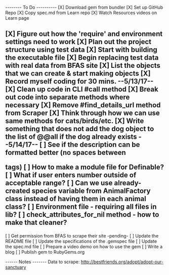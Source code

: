 -------- To Do ----------
[X] Download gem from bundler
[X] Set up GitHub Repo
[X] Copy spec.md from Learn repo
[X] Watch Resources videos on Learn page

[X] Figure out how the 'require' and environment settings need to work
[X] Plan out the project structure using test data
[X] Start with building the executable file
[X] Begin replacing test data with real data from BFAS site
[X] List the objects that we can create & start making objects
[X] Record myself coding for 30 mins.
--5/13/17--
[X] Clean up code in CLI #call method
[X] Break out code into separate methods where necessary
[X] Remove #find_details_url method from Scraper
[X] Think through how we can use same methods for cats/birds/etc.
[X] Write something that does not add the dog object to the list of @@all if the dog already exists
--5/14/17--
[ ] See if the description can be formatted better (no spaces between <p> tags)
[ ] How to make a module file for Definable?
[ ] What if user enters number outside of acceptable range?
[ ] Can we use already-created species variable from AnimalFactory class instead of having them in each animal class?
[ ] Environment file - requiring all files in lib?
[ ] check_attributes_for_nil method - how to make that cleaner?
-----------
[ ] Get permission from BFAS to scrape their site -pending-
[ ] Update the README file
[ ] Update the specifications of the .gemspec file
[ ] Update the spec.md file
[ ] Prepare a video demo on how to use the gem
[ ] Write a blog
[ ] Publish gem to RubyGems.org

------ Notes -------
Data to scrape: http://bestfriends.org/adopt/adopt-our-sanctuary
